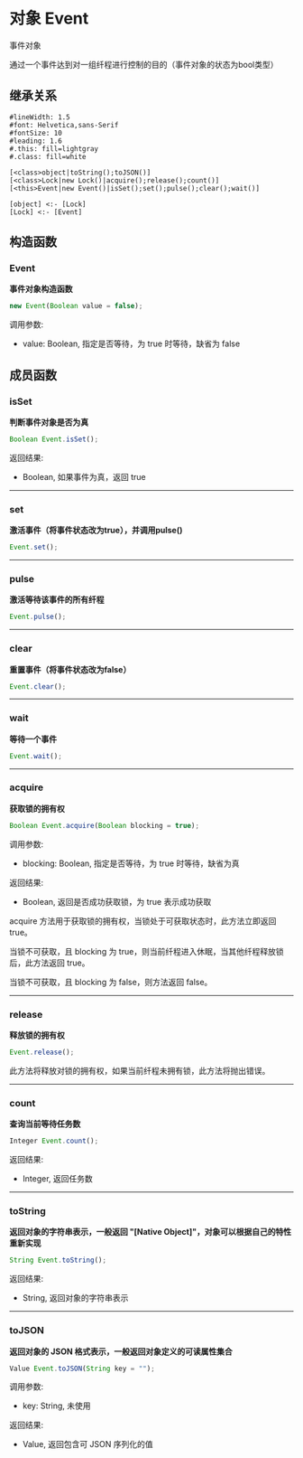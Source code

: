 # 对象 Event
事件对象

通过一个事件达到对一组纤程进行控制的目的（事件对象的状态为bool类型）

## 继承关系
```uml
#lineWidth: 1.5
#font: Helvetica,sans-Serif
#fontSize: 10
#leading: 1.6
#.this: fill=lightgray
#.class: fill=white

[<class>object|toString();toJSON()]
[<class>Lock|new Lock()|acquire();release();count()]
[<this>Event|new Event()|isSet();set();pulse();clear();wait()]

[object] <:- [Lock]
[Lock] <:- [Event]
```

## 构造函数
        
### Event
**事件对象构造函数**

```JavaScript
new Event(Boolean value = false);
```

调用参数:
* value: Boolean, 指定是否等待，为 true 时等待，缺省为 false

## 成员函数
        
### isSet
**判断事件对象是否为真**

```JavaScript
Boolean Event.isSet();
```

返回结果:
* Boolean, 如果事件为真，返回 true

--------------------------
### set
**激活事件（将事件状态改为true），并调用pulse()**

```JavaScript
Event.set();
```

--------------------------
### pulse
**激活等待该事件的所有纤程**

```JavaScript
Event.pulse();
```

--------------------------
### clear
**重置事件（将事件状态改为false）**

```JavaScript
Event.clear();
```

--------------------------
### wait
**等待一个事件**

```JavaScript
Event.wait();
```

--------------------------
### acquire
**获取锁的拥有权**

```JavaScript
Boolean Event.acquire(Boolean blocking = true);
```

调用参数:
* blocking: Boolean, 指定是否等待，为 true 时等待，缺省为真

返回结果:
* Boolean, 返回是否成功获取锁，为 true 表示成功获取

acquire 方法用于获取锁的拥有权，当锁处于可获取状态时，此方法立即返回 true。

当锁不可获取，且 blocking 为 true，则当前纤程进入休眠，当其他纤程释放锁后，此方法返回 true。

当锁不可获取，且 blocking 为 false，则方法返回 false。

--------------------------
### release
**释放锁的拥有权**

```JavaScript
Event.release();
```

此方法将释放对锁的拥有权，如果当前纤程未拥有锁，此方法将抛出错误。

--------------------------
### count
**查询当前等待任务数**

```JavaScript
Integer Event.count();
```

返回结果:
* Integer, 返回任务数

--------------------------
### toString
**返回对象的字符串表示，一般返回 "[Native Object]"，对象可以根据自己的特性重新实现**

```JavaScript
String Event.toString();
```

返回结果:
* String, 返回对象的字符串表示

--------------------------
### toJSON
**返回对象的 JSON 格式表示，一般返回对象定义的可读属性集合**

```JavaScript
Value Event.toJSON(String key = "");
```

调用参数:
* key: String, 未使用

返回结果:
* Value, 返回包含可 JSON 序列化的值

